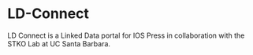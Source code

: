 # LD-Connect
LD Connect is a Linked Data portal for IOS Press in collaboration with the STKO Lab at UC Santa Barbara.
